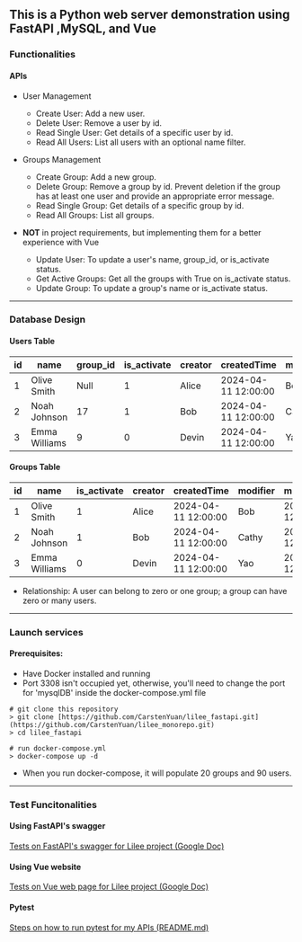 ## This is a Python web server demonstration using FastAPI ,MySQL, and Vue
### Functionalities
#### APIs
- User Management
    - Create User: Add a new user.
    - Delete User: Remove a user by id.
    - Read Single User: Get details of a specific user by id.
    - Read All Users: List all users with an optional name filter.

- Groups Management
    - Create Group: Add a new group.
    - Delete Group: Remove a group by id. Prevent deletion if the group has at least one user and provide an appropriate error message.
    - Read Single Group: Get details of a specific group by id.
    - Read All Groups: List all groups.

- **NOT** in project requirements, but implementing them for a better experience with Vue
    - Update User: To update a user's name, group_id, or is_activate status.
    - Get Active Groups: Get all the groups with True on is_activate status.
    - Update Group: To update a group's name or is_activate status.
---
### Database Design
#### Users Table
| id     | name               | group_id| is_activate| creator | createdTime        | modifier| modifiedTime       |
|--------|--------------------|---------|------------|---------|--------------------|---------|--------------------|
| 1      | Olive Smith        | Null    | 1          | Alice   | 2024-04-11 12:00:00| Bob     | 2024-04-12 12:30:00|
| 2      | Noah Johnson       | 17      | 1          | Bob     | 2024-04-11 12:00:00| Cathy   | 2024-04-12 12:30:00|
| 3      | Emma Williams      | 9       | 0          | Devin   | 2024-04-11 12:00:00| Yao     | 2024-04-12 12:30:00|

#### Groups Table
| id     | name               | is_activate| creator | createdTime        | modifier| modifiedTime       |
|--------|--------------------|------------|---------|--------------------|---------|--------------------|
| 1      | Olive Smith        | 1          | Alice   | 2024-04-11 12:00:00| Bob     | 2024-04-12 12:30:00|
| 2      | Noah Johnson       | 1          | Bob     | 2024-04-11 12:00:00| Cathy   | 2024-04-12 12:30:00|
| 3      | Emma Williams      | 0          | Devin   | 2024-04-11 12:00:00| Yao     | 2024-04-12 12:30:00|

- Relationship: A user can belong to zero or one group; a group can have zero or many users.
---
### Launch services
#### Prerequisites:
- Have Docker installed and running
- Port 3308 isn't occupied yet, otherwise, you'll need to change the port for 'mysqlDB' inside the docker-compose.yml file
```
# git clone this repository
> git clone [https://github.com/CarstenYuan/lilee_fastapi.git](https://github.com/CarstenYuan/lilee_monorepo.git)
> cd lilee_fastapi

# run docker-compose.yml
> docker-compose up -d
```
- When you run docker-compose, it will populate 20 groups and 90 users.
---
### Test Funcitonalities
#### Using FastAPI's swagger
[Tests on FastAPI's swagger for Lilee project (Google Doc)](https://docs.google.com/document/d/1wrQXcUyLsucOAMaBRd_eFOyPEB4xaptl4ITwmUukbWw/edit?usp=sharing)

#### Using Vue website
[Tests on Vue web page for Lilee project (Google Doc)](https://docs.google.com/document/d/1a9OkUvqk4BWjV08H2m1gKLXe-Gu8pmVkTjMyInvnzhY/edit?usp=sharing)

#### Pytest
[Steps on how to run pytest for my APIs (README.md)](https://github.com/CarstenYuan/lilee_monorepo/tree/main/lilee_fastapi)
